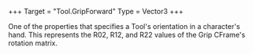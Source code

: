 +++
Target = "Tool.GripForward"
Type = Vector3
+++

One of the properties that specifies a Tool's orientation in a character's hand. This represents the R02, R12, and R22 values of the Grip CFrame's rotation matrix.